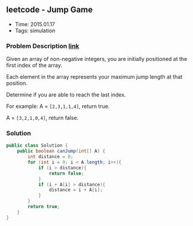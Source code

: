 ## leetcode - Jump Game
- Time: 2015.01.17
- Tags: simulation

### Problem Description [link][1]
Given an array of non-negative integers, you are initially positioned at the first index of the array.

Each element in the array represents your maximum jump length at that position.

Determine if you are able to reach the last index.

For example:
A = `[2,3,1,1,4]`, return true.

A = `[3,2,1,0,4]`, return false.

### Solution
```java
public class Solution {
    public boolean canJump(int[] A) {
        int distance = 0;
        for (int i = 0; i < A.length; i++){
            if (i > distance){
                return false;
            }
            if (i + A[i] > distance){
                distance = i + A[i];
            }
        }
        return true;
    }
}
```

[1]: https://oj.leetcode.com/problems/jump-game/ "jump-game"

